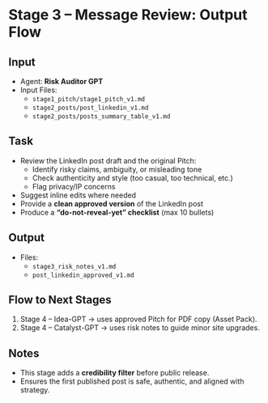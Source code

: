 # Stage 3 – Message Review: Output Flow

## Input
- Agent: **Risk Auditor GPT**
- Input Files:
  - `stage1_pitch/stage1_pitch_v1.md`
  - `stage2_posts/post_linkedin_v1.md`
  - `stage2_posts/posts_summary_table_v1.md`

## Task
- Review the LinkedIn post draft and the original Pitch:
  - Identify risky claims, ambiguity, or misleading tone
  - Check authenticity and style (too casual, too technical, etc.)
  - Flag privacy/IP concerns
- Suggest inline edits where needed
- Provide a **clean approved version** of the LinkedIn post
- Produce a **“do-not-reveal-yet” checklist** (max 10 bullets)

## Output
- Files:
  - `stage3_risk_notes_v1.md`
  - `post_linkedin_approved_v1.md`

## Flow to Next Stages
1. Stage 4 – Idea-GPT → uses approved Pitch for PDF copy (Asset Pack).
2. Stage 4 – Catalyst-GPT → uses risk notes to guide minor site upgrades.

## Notes
- This stage adds a **credibility filter** before public release.  
- Ensures the first published post is safe, authentic, and aligned with strategy.
